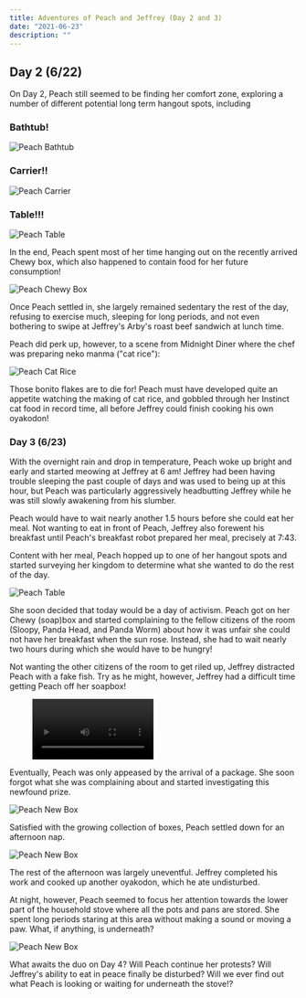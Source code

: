 ```yaml
---
title: Adventures of Peach and Jeffrey (Day 2 and 3)
date: "2021-06-23"
description: ""
---
```


## Day 2 (6/22)

On Day 2, Peach still seemed to be finding her comfort zone, exploring a number of different potential long term hangout spots, including

### Bathtub!

![Peach Bathtub](./peach_bathtub.jpeg)

### Carrier!!

![Peach Carrier](./peach_carrier.jpeg)

### Table!!!

![Peach Table](./peach_table.jpeg)

In the end, Peach spent most of her time hanging out on the recently arrived Chewy box, which also happened to contain food for her future consumption!

![Peach Chewy Box](./peach_chewy_box.jpeg)

Once Peach settled in, she largely remained sedentary the rest of the day, refusing to exercise much, sleeping for long periods, and not even bothering to swipe at Jeffrey's Arby's roast beef sandwich at lunch time.

Peach did perk up, however, to a scene from Midnight Diner where the chef was preparing neko manma ("cat rice"):

![Peach Cat Rice](./peach_bonito_flakes.jpeg)

Those bonito flakes are to die for! Peach must have developed quite an appetite watching the making of cat rice, and gobbled through her Instinct cat food in record time, all before Jeffrey could finish cooking his own oyakodon!

### Day 3 (6/23)

With the overnight rain and drop in temperature, Peach woke up bright and early and started meowing at Jeffrey at 6 am! Jeffrey had been having trouble sleeping the past couple of days and was used to being up at this hour, but Peach was particularly aggressively headbutting Jeffrey while he was still slowly awakening from his slumber.

Peach would have to wait nearly another 1.5 hours before she could eat her meal. Not wanting to eat in front of Peach, Jeffrey also forewent his breakfast until Peach's breakfast robot prepared her meal, precisely at 7:43.

Content with her meal, Peach hopped up to one of her hangout spots and started surveying her kingdom to determine what she wanted to do the rest of the day.

![Peach Table](./peach_table_2.jpeg)

She soon decided that today would be a day of activism. Peach got on her Chewy (soap)box and started complaining to the fellow citizens of the room (Sloopy, Panda Head, and Panda Worm) about how it was unfair she could not have her breakfast when the sun rose. Instead, she had to wait nearly two hours during which she would have to be hungry!

Not wanting the other citizens of the room to get riled up, Jeffrey distracted Peach with a fake fish. Try as he might, however, Jeffrey had a difficult time getting Peach off her soapbox!

<figure class="video_container">
  <video controls="true" allowfullscreen="true" width="50%" >
    <source src="./peach_box_fish.mp4.mov" type="video/mp4">
  </video>
</figure>

Eventually, Peach was only appeased by the arrival of a package. She soon forgot what she was complaining about and started investigating this newfound prize.

![Peach New Box](./peach_new_box.jpeg)

Satisfied with the growing collection of boxes, Peach settled down for an afternoon nap.

![Peach New Box](./peach_chewy_basketball_box.jpeg)

The rest of the afternoon was largely uneventful. Jeffrey completed his work and cooked up another oyakodon, which he ate undisturbed.

At night, however, Peach seemed to focus her attention towards the lower part of the household stove where all the pots and pans are stored. She spent long periods staring at this area without making a sound or moving a paw. What, if anything, is underneath?

![Peach New Box](./peach_watching_something.jpeg)

What awaits the duo on Day 4? Will Peach continue her protests? Will Jeffrey's ability to eat in peace finally be disturbed? Will we ever find out what Peach is looking or waiting for underneath the stove!?
